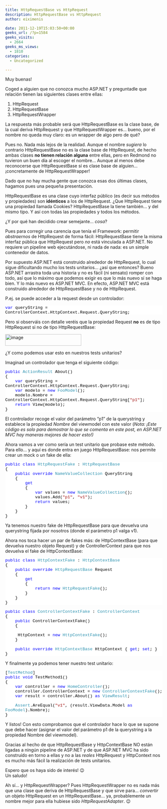```yaml
---
title: HttpRequestBase vs HttpRequest
description: HttpRequestBase vs HttpRequest
author: eiximenis

date: 2011-12-19T15:03:50+00:00
geeks_url: /?p=1584
geeks_visits:
  - 2664
geeks_ms_views:
  - 1810
categories:
  - Uncategorized

---
```

Muy buenas!

Coged a alguien que no conozca mucho ASP.NET y preguntadle que relación tienen las siguientes clases entre ellas:

  1. HttpRequest 
  2. HttpRequestBase 
  3. HttpRequestWrapper 

La respuesta más probable será que HttpRequestBase es la clase base, de la cual deriva HttpRequest y que HttpRequestWrapper es… bueno, por el nombre no queda muy claro: es un wrapper de algo pero de qué?

Pues no. Nada más lejos de la realidad. Aunque el nombre _sugiera_ lo contrario HttpRequestBase no es la clase base de HttpRequest, de hecho ambas clases **no tienen relación alguna** entre ellas, pero en Redmond no tuvieron un buen día al escoger el nombre… Aunque al menos debe reconocerse que HttpRequestBase sí es clase base de alguien… ¡concretamente de HttpRequestWrapper!

Dado que no hay mucha gente que conozca esas dos últimas clases, hagamos pues una pequeña presentación.

HttpRequestBase es una clase cuyo interfaz público (es decir sus métodos y propiedades) son **idénticos** a los de HttpRequest. ¿Que HttpRequest tiene una propiedad llamada Cookies? HttpRequestBase la tiene también… y del mismo tipo. Y así con todas las propiedades y todos los métodos.

¿Y por qué han decidido crear semejante… _cosa_? 

Pues para corregir una carencia que tenía el Framework: permitir _abstraernos_ de HttpRequest de forma fácil: HttpRequestBase tiene la misma interfaz pública que HttpRequest pero _no_ está vinculada a ASP.NET. No requiere un pipeline web ejecutándose, ni nada de nada: es un simple contenedor de datos.

Por supuesto ASP.NET está construido alrededor de HttpRequest, lo cual sigue dificultando mucho los tests unitarios… ¿así que entonces? Bueno ASP.NET arrastra toda una historia y no es fácil (ni sensato) romper con todo, así que lo máximo que podemos exigir es que lo más nuevo sí se haga bien. Y lo más nuevo es ASP.NET MVC. En efecto, ASP.NET MVC está construido alrededor de HttpRequestBase y no de HttpRequest. 

P.ej. se puede acceder a la request desde un controlador:

<div style="font-family: courier new; background: white; color: black; font-size: 10pt">
  <p style="margin: 0px">
    <span style="color: blue">var</span> queryString = ControllerContext.HttpContext.Request.QueryString;
  </p></p>
</div>

Pero si observáis con detalle veréis que la propiedad Request **no** es de tipo HttpRequest si no de tipo HttpRequestBase:

[<img style="border-right-width: 0px; display: inline; border-top-width: 0px; border-bottom-width: 0px; border-left-width: 0px" title="image" border="0" alt="image" src="http://geeks.ms/cfs-file.ashx/__key/CommunityServer.Blogs.Components.WeblogFiles/etomas/image_5F00_thumb_5F00_2DFA14E8.png" width="244" height="37" />][1] 

¿Y como podemos usar esto en nuestros tests unitarios?

Imaginad un controlador que tenga el siguiente código:

<div style="font-family: courier new; background: white; color: black; font-size: 10pt">
  <p style="margin: 0px">
    <span style="color: blue">public</span> <span style="color: #2b91af">ActionResult</span> About()
  </p>
  
  <p style="margin: 0px">
    {
  </p>
  
  <p style="margin: 0px">
    &#160;&#160;&#160; <span style="color: blue">var</span> queryString = ControllerContext.HttpContext.Request.QueryString;
  </p>
  
  <p style="margin: 0px">
    &#160;&#160;&#160; <span style="color: blue">var</span> modelo = <span style="color: blue">new</span> <span style="color: #2b91af">FooModel</span>();
  </p>
  
  <p style="margin: 0px">
    &#160;&#160;&#160; modelo.Nombre = ControllerContext.HttpContext.Request.QueryString[<span style="color: #a31515">"p1"</span>];
  </p>
  
  <p style="margin: 0px">
    &#160;&#160;&#160; <span style="color: blue">return</span> View(modelo);
  </p>
  
  <p style="margin: 0px">
    }
  </p></p>
</div>

El controlador recoge el valor del parámetro “p1” de la querystring y establece la propiedad _Nombre_ del viewmodel con este valor (_Nota: ¡Este código es solo para demostrar lo que se comenta en este post, en ASP.NET MVC hay maneras mejores de hacer esto!)_

Ahora vamos a ver como sería un test unitario que probase este método. Para ello… y aquí es donde entra en juego HttpRequestBase: nos permite crear un mock o un fake de ella:

<div style="font-family: courier new; background: white; color: black; font-size: 10pt">
  <p style="margin: 0px">
    <span style="color: blue">public</span> <span style="color: blue">class</span> <span style="color: #2b91af">HttpRequestFake</span> : <span style="color: #2b91af">HttpRequestBase</span>
  </p>
  
  <p style="margin: 0px">
    {
  </p>
  
  <p style="margin: 0px">
    &#160;&#160;&#160; <span style="color: blue">public</span> <span style="color: blue">override</span> <span style="color: #2b91af">NameValueCollection</span> QueryString
  </p>
  
  <p style="margin: 0px">
    &#160;&#160;&#160; {
  </p>
  
  <p style="margin: 0px">
    &#160;&#160;&#160;&#160;&#160;&#160;&#160; <span style="color: blue">get</span>&#160;&#160;&#160;&#160;&#160;&#160;&#160;&#160;&#160;&#160;&#160;
  </p>
  
  <p style="margin: 0px">
    &#160;&#160;&#160;&#160;&#160;&#160;&#160; {
  </p>
  
  <p style="margin: 0px">
    &#160;&#160;&#160;&#160;&#160;&#160;&#160;&#160;&#160;&#160;&#160; <span style="color: blue">var</span> values = <span style="color: blue">new</span> <span style="color: #2b91af">NameValueCollection</span>();
  </p>
  
  <p style="margin: 0px">
    &#160;&#160;&#160;&#160;&#160;&#160;&#160;&#160;&#160;&#160;&#160; values.Add(<span style="color: #a31515">"p1"</span>, <span style="color: #a31515">"v1"</span>);
  </p>
  
  <p style="margin: 0px">
    &#160;&#160;&#160;&#160;&#160;&#160;&#160;&#160;&#160;&#160;&#160; <span style="color: blue">return</span> values;
  </p>
  
  <p style="margin: 0px">
    &#160;&#160;&#160;&#160;&#160;&#160;&#160; }
  </p>
  
  <p style="margin: 0px">
    &#160;&#160;&#160; }
  </p>
  
  <p style="margin: 0px">
    }
  </p></p>
</div>

Ya tenemos nuestro fake de HttpRequestBase para que devuelva una querystring fijada por nosotros (donde el parámetro p1 valga v1).

Ahora nos toca hacer un par de fakes más: de HttpContextBase (para que devuelva nuestro objeto Request) y de ControllerContext para que nos devuelva el fake de HttpContextBase:

<div style="font-family: courier new; background: white; color: black; font-size: 10pt">
  <p style="margin: 0px">
    <span style="color: blue">public</span> <span style="color: blue">class</span> <span style="color: #2b91af">HttpContextFake</span> : <span style="color: #2b91af">HttpContextBase</span>
  </p>
  
  <p style="margin: 0px">
    {
  </p>
  
  <p style="margin: 0px">
    &#160;&#160;&#160; <span style="color: blue">public</span> <span style="color: blue">override</span> <span style="color: #2b91af">HttpRequestBase</span> Request
  </p>
  
  <p style="margin: 0px">
    &#160;&#160;&#160; {
  </p>
  
  <p style="margin: 0px">
    &#160;&#160;&#160;&#160;&#160;&#160;&#160; <span style="color: blue">get</span>
  </p>
  
  <p style="margin: 0px">
    &#160;&#160;&#160;&#160;&#160;&#160;&#160; {
  </p>
  
  <p style="margin: 0px">
    &#160;&#160;&#160;&#160;&#160;&#160;&#160;&#160;&#160;&#160;&#160; <span style="color: blue">return</span> <span style="color: blue">new</span> <span style="color: #2b91af">HttpRequestFake</span>();
  </p>
  
  <p style="margin: 0px">
    &#160;&#160;&#160;&#160;&#160;&#160;&#160; }
  </p>
  
  <p style="margin: 0px">
    &#160;&#160;&#160; }
  </p>
  
  <p style="margin: 0px">
    }
  </p></p>
</div>

<div style="font-family: courier new; background: white; color: black; font-size: 10pt">
  <p style="margin: 0px">
    <span style="color: blue">public</span> <span style="color: blue">class</span> <span style="color: #2b91af">ControllerContextFake</span> : <span style="color: #2b91af">ControllerContext</span>
  </p>
  
  <p style="margin: 0px">
    {
  </p>
  
  <p style="margin: 0px">
    &#160;&#160;&#160; <span style="color: blue">public</span> ControllerContextFake()
  </p>
  
  <p style="margin: 0px">
    &#160;&#160;&#160; {
  </p>
  
  <p style="margin: 0px">
    &#160;&#160;&#160;<br /> &#160;&#160;&#160;&#160; HttpContext = <span style="color: blue">new</span> <span style="color: #2b91af">HttpContextFake</span>();
  </p>
  
  <p style="margin: 0px">
    &#160;&#160;&#160; }
  </p>
  
  <p style="margin: 0px">
    &#160;
  </p>
  
  <p style="margin: 0px">
    &#160;&#160;&#160; <span style="color: blue">public</span> <span style="color: blue">override</span> <span style="color: #2b91af">HttpContextBase</span> HttpContext { <span style="color: blue">get</span>; <span style="color: blue">set</span>; }
  </p>
  
  <p style="margin: 0px">
    }
  </p></p>
</div>

Y finalmente ya podemos tener nuestro test unitario:

<div style="font-family: courier new; background: white; color: black; font-size: 10pt">
  <p style="margin: 0px">
    [<span style="color: #2b91af">TestMethod</span>]
  </p>
  
  <p style="margin: 0px">
    <span style="color: blue">public</span> <span style="color: blue">void</span> TestMethod1()
  </p>
  
  <p style="margin: 0px">
    {
  </p>
  
  <p style="margin: 0px">
    &#160;&#160;&#160; <span style="color: blue">var</span> controller = <span style="color: blue">new</span> <span style="color: #2b91af">HomeController</span>();
  </p>
  
  <p style="margin: 0px">
    &#160;&#160;&#160; controller.ControllerContext = <span style="color: blue">new</span> <span style="color: #2b91af">ControllerContextFake</span>();
  </p>
  
  <p style="margin: 0px">
    &#160;&#160;&#160; <span style="color: blue">var</span> result = controller.About() <span style="color: blue">as</span> <span style="color: #2b91af">ViewResult</span>;
  </p>
  
  <p style="margin: 0px">
    &#160;
  </p>
  
  <p style="margin: 0px">
    &#160;&#160;&#160; <span style="color: #2b91af">Assert</span>.AreEqual(<span style="color: #a31515">"v1"</span>, (result.ViewData.Model <span style="color: blue">as</span> <span style="color: #2b91af">FooModel</span>).Nombre);
  </p>
  
  <p style="margin: 0px">
    }
  </p></p>
</div>

Y listos! Con esto comprobamos que el controlador hace lo que se supone que debe hacer (asignar el valor del parámetro p1 de la querystring a la propiedad Nombre del viewmodel).

Gracias al hecho de que HttpRequestBase y HttpContextBase NO están ligadas a ningún pipeline de ASP.NET y de que ASP.NET MVC ha sido construído en torno a ellas y no a las _reales_ HttpRequest y HttpContext nos es mucho más fácil la realización de tests unitarios.

Espero que os haya sido de interés! 😉   
Un saludo!

Ah sí… y HttpRequestWrapper? Pues HttpRequestWrapper no es nada más que una clase que deriva de HttpRequestBase y que sirve para… _convertir_ un objeto HttpRequest en un HttpRequestBase… ya, probablemente un nombre mejor para ella hubiese sido _HttpRequestAdapter_. 😉

 [1]: http://geeks.ms/cfs-file.ashx/__key/CommunityServer.Blogs.Components.WeblogFiles/etomas/image_5F00_4355399F.png